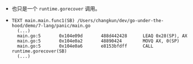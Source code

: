 - 也只是一个 `runtime.gorecover` 调用。
- ```
  TEXT main.main.func1(SB) /Users/changkun/dev/go-under-the-hood/demo/7-lang/panic/main.go
    (...)
    main.go:5		0x104e09d		488d442428		LEAQ 0x28(SP), AX			
    main.go:5		0x104e0a2		48890424		MOVQ AX, 0(SP)				
    main.go:5		0x104e0a6		e8153bfdff		CALL runtime.gorecover(SB)		
    (...)
  ```